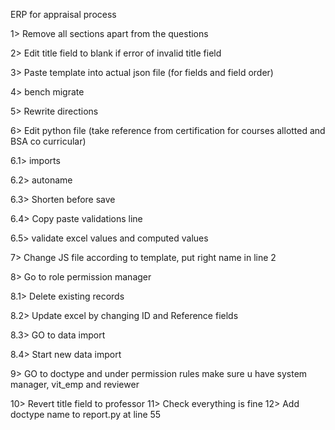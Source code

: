 ERP for appraisal process

1> Remove all sections apart from the questions

2> Edit title field to blank if error of invalid title field

3> Paste template into actual json file (for fields and field order)

4> bench migrate

5> Rewrite directions

6> Edit python file (take reference from certification for courses allotted and BSA co curricular)

6.1> imports

6.2> autoname

6.3> Shorten before save

6.4> Copy paste validations line

6.5> validate excel values and computed values

7> Change JS file according to template, put right name in line 2

8> Go to role permission manager

8.1> Delete existing records

8.2> Update excel by changing ID and Reference fields

8.3> GO to data import 

8.4> Start new data import

9> GO to doctype and under permission rules make sure u have system manager, vit_emp and reviewer

10> Revert title field to professor
11> Check everything is fine
12> Add doctype name to report.py at line 55
